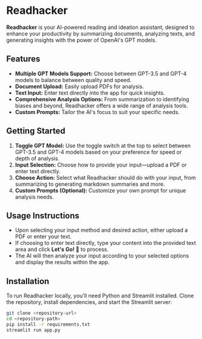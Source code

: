 # Readhacker

**Readhacker** is your AI-powered reading and ideation assistant, designed to enhance your productivity by summarizing documents, analyzing texts, and generating insights with the power of OpenAI's GPT models.

## Features

- **Multiple GPT Models Support:** Choose between GPT-3.5 and GPT-4 models to balance between quality and speed.
- **Document Upload:** Easily upload PDFs for analysis.
- **Text Input:** Enter text directly into the app for quick insights.
- **Comprehensive Analysis Options:** From summarization to identifying biases and beyond, Readhacker offers a wide range of analysis tools.
- **Custom Prompts:** Tailor the AI's focus to suit your specific needs.

## Getting Started

1. **Toggle GPT Model:** Use the toggle switch at the top to select between GPT-3.5 and GPT-4 models based on your preference for speed or depth of analysis.
2. **Input Selection:** Choose how to provide your input—upload a PDF or enter text directly.
3. **Choose Action:** Select what Readhacker should do with your input, from summarizing to generating markdown summaries and more.
4. **Custom Prompts (Optional):** Customize your own prompt for unique analysis needs.

## Usage Instructions

- Upon selecting your input method and desired action, either upload a PDF or enter your text.
- If choosing to enter text directly, type your content into the provided text area and click **Let's Go! :rocket:** to process.
- The AI will then analyze your input according to your selected options and display the results within the app.

## Installation

To run Readhacker locally, you'll need Python and Streamlit installed. Clone the repository, install dependencies, and start the Streamlit server:

```bash
git clone <repository-url>
cd <repository-path>
pip install -r requirements.txt
streamlit run app.py
